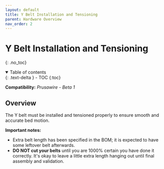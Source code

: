 ```yaml
---
layout: default
title: Y Belt Installation and Tensioning
parent: Hardware Overview
nav_order: 2
---
```


# Y Belt Installation and Tensioning
{: .no_toc}

<details open markdown="block">
  <summary>
    Table of contents
  </summary>
  {: .text-delta }
- TOC
{:toc}
</details>

**Compatibility:** *Prusawire - Beta 1*

## Overview
The Y belt must be installed and tensioned properly to ensure smooth and accurate bed motion.

**Important notes:**
- Extra belt length has been specified in the BOM; it is expected to have some leftover belt afterwards.
- **DO NOT cut your belts** until you are 1000% certain you have done it correctly.  It's okay to leave a little extra length hanging out until final assembly and validation.